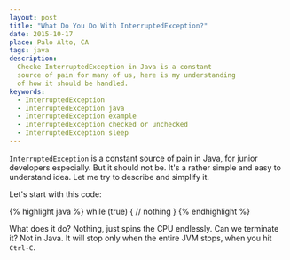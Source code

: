 ```yaml
---
layout: post
title: "What Do You Do With InterruptedException?"
date: 2015-10-17
place: Palo Alto, CA
tags: java
description:
  Checke InterruptedException in Java is a constant
  source of pain for many of us, here is my understanding
  of how it should be handled.
keywords:
  - InterruptedException
  - InterruptedException java
  - InterruptedException example
  - InterruptedException checked or unchecked
  - InterruptedException sleep
---
```


`InterruptedException` is a constant source of pain in Java, for
junior developers especially. But it should not be. It's a rather
simple and easy to understand idea. Let me try to describe and
simplify it.

<!--more-->

Let's start with this code:

{% highlight java %}
while (true) {
  // nothing
}
{% endhighlight %}

What does it do? Nothing, just spins the CPU endlessly. Can we terminate it?
Not in Java. It will stop only when the entire JVM stops, when you hit
`Ctrl-C`.

